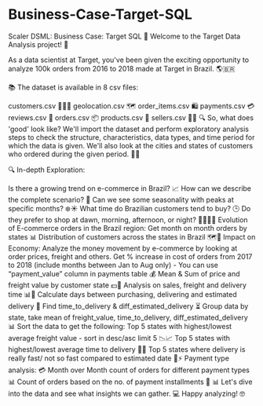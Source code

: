 # Business-Case-Target-SQL
Scaler DSML: Business Case: Target SQL
🚀 Welcome to the Target Data Analysis project! 🎉

As a data scientist at Target, you've been given the exciting opportunity to analyze 100k orders from 2016 to 2018 made at Target in Brazil. 🌎🇧🇷

📚 The dataset is available in 8 csv files:

customers.csv 🧑‍🤝‍🧑
geolocation.csv 🗺️
order_items.csv 🛍️
payments.csv 💳
reviews.csv 📝
orders.csv 📦
products.csv 📝
sellers.csv 👩‍💼
🔍 So, what does 'good' look like? We'll import the dataset and perform exploratory analysis steps to check the structure, characteristics, data types, and time period for which the data is given. We'll also look at the cities and states of customers who ordered during the given period. 🕵️‍♀️

🔍 In-depth Exploration:

Is there a growing trend on e-commerce in Brazil? 📈 How can we describe the complete scenario? 🤔 Can we see some seasonality with peaks at specific months? ❄️☀️
What time do Brazilian customers tend to buy? 🕒 Do they prefer to shop at dawn, morning, afternoon, or night? 🌅🌇🌄🌃
Evolution of E-commerce orders in the Brazil region:
Get month on month orders by states 📊
Distribution of customers across the states in Brazil 🗺️👥
Impact on Economy: Analyze the money movement by e-commerce by looking at order prices, freight and others.
Get % increase in cost of orders from 2017 to 2018 (include months between Jan to Aug only) - You can use “payment_value” column in payments table 💰
Mean & Sum of price and freight value by customer state 💵🚛
Analysis on sales, freight and delivery time 📊🚚
Calculate days between purchasing, delivering and estimated delivery 📅
Find time_to_delivery & diff_estimated_delivery ⏳
Group data by state, take mean of freight_value, time_to_delivery, diff_estimated_delivery 📊
Sort the data to get the following:
Top 5 states with highest/lowest average freight value - sort in desc/asc limit 5 📉📈
Top 5 states with highest/lowest average time to delivery 🚛⏰
Top 5 states where delivery is really fast/ not so fast compared to estimated date 🚚⚡
Payment type analysis: 💳
Month over Month count of orders for different payment types 📊
Count of orders based on the no. of payment installments 🔢
📊 Let's dive into the data and see what insights we can gather. 💻 Happy analyzing! 🤓
